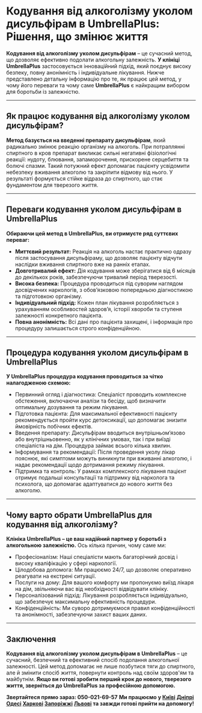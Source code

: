 
# Кодування від алкоголізму уколом дисульфірам в UmbrellaPlus: Рішення, що змінює життя

**Кодування від алкоголізму уколом дисульфірам** – це сучасний метод, що дозволяє ефективно подолати алкогольну залежність. **У клініці UmbrellaPlus** застосовується інноваційний підхід, який поєднує високу безпеку, повну анонімність і індивідуальне лікування. Нижче представлено детальну інформацію про те, як працює цей метод, у чому його переваги та чому саме **UmbrellaPlus** є найкращим вибором для боротьби із залежністю.

***

## Як працює кодування від алкоголізму уколом дисульфірам?

**Метод базується на введенні препарату дисульфірам**, який радикально змінює реакцію організму на алкоголь. При потраплянні спиртного в кров препарат викликає сильні негативні фізіологічні реакції: нудоту, блювання, запаморочення, прискорене серцебиття та болючі спазми. Такий потужний ефект допомагає пацієнту усвідомити небезпеку вживання алкоголю та закріпити відмову від нього. У результаті формується стійке відраза до спиртного, що стає фундаментом для тверезого життя.

***

## Переваги кодування уколом дисульфірам в UmbrellaPlus

**Обираючи цей метод в UmbrellaPlus, ви отримуєте ряд суттєвих переваг:**

* **Миттєвий результат:** Реакція на алкоголь настає практично одразу після застосування дисульфіраму, що дозволяє пацієнту відчути наслідки вживання спиртного вже на ранніх етапах.
* **Довготривалий ефект:** Дія кодування може зберігатися від 6 місяців до декількох років, забезпечуючи тривалий період тверезості.
* **Висока безпека:** Процедура проводиться під суворим наглядом досвідчених наркологів, з обов’язковою попередньою діагностикою та підготовкою організму.
* **Індивідуальний підхід:** Кожен план лікування розробляється з урахуванням особливостей здоров’я, історії хвороби та ступеня залежності конкретного пацієнта.
* **Повна анонімність:** Всі дані про пацієнта захищені, і інформація про процедуру залишається строго конфіденційною.

***

## Процедура кодування уколом дисульфірам в UmbrellaPlus

**У UmbrellaPlus процедура кодування проводиться за чітко налагодженою схемою:**

* Первинний огляд і діагностика: Спеціаліст проводить комплексне обстеження, включаючи аналізи та бесіду, щоб визначити оптимальну дозування та режим лікування.
* Підготовка пацієнта: Для максимальної ефективності пацієнту рекомендується пройти курс детоксикації, що допомагає знизити ймовірність побічних ефектів.
* Введення препарату: Дисульфірам вводиться внутрішньом’язово або внутрішньовенно, як у клінічних умовах, так і при виїзді спеціаліста на дім. Процедура займає всього кілька хвилин.
* Інформування та рекомендації: Після проведення уколу лікар пояснює, які симптоми можуть виникнути при вживанні алкоголю, і надає рекомендації щодо дотримання режиму лікування.
* Підтримка та контроль: У рамках комплексного лікування пацієнт отримує подальші консультації та підтримку від нарколога та психолога, що допомагає адаптуватися до нового життя без алкоголю.

***

## Чому варто обрати UmbrellaPlus для кодування від алкоголізму?

**Клініка UmbrellaPlus – це ваш надійний партнер у боротьбі з алкогольною залежністю.** Ось кілька причин, чому саме ми:

* Професіоналізм: Наші спеціалісти мають багаторічний досвід і високу кваліфікацію у сфері наркології.
* Цілодобова допомога: Ми працюємо 24/7, що дозволяє оперативно реагувати на екстрені ситуації.
* Послуги на дому: Для вашого комфорту ми пропонуємо виїзд лікаря на дім, звільняючи вас від необхідності відвідувати клініку.
* Персоналізований підхід: Лікування розробляється індивідуально, що забезпечує максимальну ефективність процедури.
* Конфіденційність: Ми суворо дотримуємося правил конфіденційності та анонімності, забезпечуючи захист ваших даних.

***

## Заключення

**Кодування від алкоголізму уколом дисульфірам в UmbrellaPlus** – це сучасний, безпечний та ефективний спосіб подолання алкогольної залежності. Цей метод допомагає не лише позбутися тяги до спиртного, але й змінити спосіб життя, повернути контроль над своїм здоров'ям та майбутнім. **Якщо ви готові зробити перший крок до нового, тверезого життя, зверніться до UmbrellaPlus за професійною допомогою.**

**Звертайтеся прямо зараз: 050-021-69-57**
**Ми працюємо у **[Київі](https://umbrella-plus.com.ua/uk/kiev/) [Дніпрі](https://umbrella-plus.com.ua/uk/dnepr/) [Одесі](https://umbrella-plus.com.ua/uk/lechenie-alc/) [Харкові](https://umbrella-plus.com.ua/uk/kharkiv/) [Запоріжжі](https://umbrella-plus.com.ua/uk/zaporozie/) [Львові](https://umbrella-plus.com.ua/uk/lviv/)** та завжди готові прийти на допомогу!**
